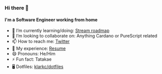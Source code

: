 ### Hi there 👋

<!--
**klarkc/klarkc** is a ✨ _special_ ✨ repository because its `README.md` (this file) appears on your GitHub profile.

Here are some ideas to get you started:

- 🔭 I’m currently working on ...
- 🌱 I’m currently learning ...
- 👯 I’m looking to collaborate on ...
- 🤔 I’m looking for help with ...
- 💬 Ask me about ...
- 📫 How to reach me: ...
- 😄 Pronouns: ...
- ⚡ Fun fact: ...
-->

#### I'm a Software Engineer working from home

- 🌱 I’m currently learning/doing: [Stream roadmap](https://github.com/klarkc/stream/blob/main/README.md)
- 👯 I’m looking to collaborate on: Anything Cardano or PureScript related
- 📫 How to reach me: [Twitter](https://twitter.com/klarkc)
- :briefcase: My experience: [Resume](http://praiseweb.com.br)
- 😄 Pronouns: He/Him
- ⚡ Fun fact: Tatakae
- 🖥️ Dotfiles: [klarkc/dotfiles](https://github.com/klarkc/dotfiles)
